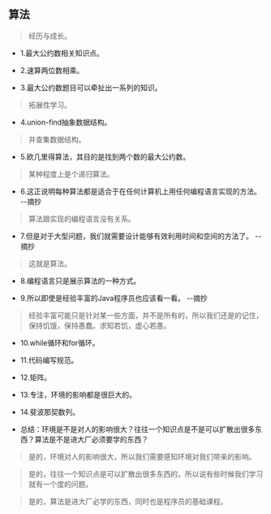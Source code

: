 ## 算法

>经历与成长。

- 1.最大公约数相关知识点。

- 2.速算两位数相乘。

- 3.最大公约数题目可以牵扯出一系列的知识。

>拓展性学习。

- 4.union-find抽象数据结构。

>并查集数据结构。

- 5.欧几里得算法，其目的是找到两个数的最大公约数。

>某种程度上是个递归算法。

- 6.这正说明每种算法都是适合于在任何计算机上用任何编程语言实现的方法。 --摘抄

>算法跟实现的编程语言没有关系。

- 7.但是对于大型问题，我们就需要设计能够有效利用时间和空间的方法了。 --摘抄

>这就是算法。

- 8.编程语言只是展示算法的一种方式。

- 9.所以即使是经验丰富的Java程序员也应该看一看。 --摘抄

>经验丰富可能只是针对某一些方面，并不是所有的，所以我们还是的记住，保持饥饿，保持愚蠢。求知若饥，虚心若愚。

- 10.while循环和for循环。

- 11.代码编写规范。

- 12.矩阵。

- 13.专注，环境的影响都是很巨大的。

- 14.斐波那契数列。

- 总结：环境是不是对人的影响很大？往往一个知识点是不是可以扩散出很多东西？算法是不是进大厂必须要学的东西？

>是的，环境对人的影响很大，所以我们需要感知环境对我们带来的影响。

>是的，往往一个知识点是可以扩散出很多东西的，所以说有些时候我们学习就有一个度的问题。

>是的，算法是进大厂必学的东西，同时也是程序员的基础课程。
